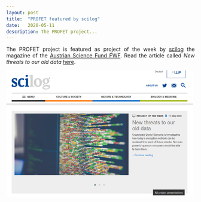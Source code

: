 ```yaml
---
layout: post
title:  "PROFET featured by scilog"
date:   2020-05-11
description: The PROFET project...
---
```


<p class="blockquote" align="justify">The PROFET project is featured as project of the week by <a href="https://scilog.fwf.ac.at" target="_blank">scilog</a> the magazine of the <a href="https://www.fwf.ac.at/" target="_blank">Austrian Science Fund FWF</a>. Read the article called <i>New threats to our old data</i> <a href="https://scilog.fwf.ac.at/en/environment-and-technology/11567/new-threats-old-data" target="blank">here</a>.</p>

<p><a href="https://scilog.fwf.ac.at/en/environment-and-technology/11567/new-threats-old-data">
	<img class="fit-picture" src="../assets/img/scilog_profet_may_2020.png" alt="New threats to our old data" width="499" height="339"></a>
</p>